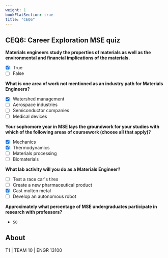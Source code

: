 ```yaml
---
weight: 1
bookFlatSection: true
title: "CEQ6"
---
```


## CEQ6: Career Exploration MSE quiz

**Materials engineers study the properties of materials as well as the environmental and financial implications of the materials.**

- [x] True
- [ ] False

**What is one area of work not mentioned as an industry path for Materials Engineers?**

- [x] Watershed management
- [ ] Aerospace industries
- [ ] Semiconductor companies
- [ ] Medical devices

**Your sophomore year in MSE lays the groundwork for your studies with which of the following areas of coursework (choose all that apply)?**
- [x] Mechanics
- [x] Thermodynamics
- [ ] Materials processing
- [ ] Biomaterials

**What lab activity will you do as a Materials Engineer?**
- [ ] Test a race car's tires
- [ ] Create a new pharmaceutical product
- [x] Cast molten metal
- [ ] Develop an autonomous robot

**Approximately what percentage of MSE undergraduates participate in research with professors?**
- `50`


## About

T1 | TEAM 10 | ENGR 13100